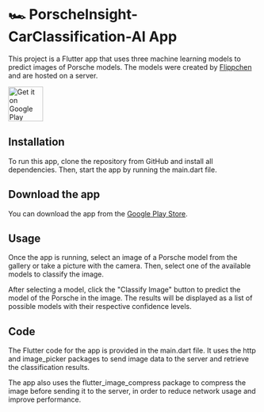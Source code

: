 # 🏎️ PorscheInsight-CarClassification-AI App
This project is a Flutter app that uses three machine learning models to predict images of Porsche models. The models were created by [Flippchen](https://github.com/Flippchen/PorscheInsight-CarClassification-AI) and are hosted on a server.

<a href='https://play.google.com/store/apps/details?id=com.flippchen.porsche_classifier'><img alt='Get it on Google Play' src='https://play.google.com/intl/en_us/badges/static/images/badges/en_badge_web_generic.png' height="70"/></a>

## Installation
To run this app, clone the repository from GitHub and install all dependencies. Then, start the app by running the main.dart file.

## Download the app
You can download the app from the [Google Play Store](https://play.google.com/store/apps/details?id=de.flippchen.porscheinsight).

## Usage
Once the app is running, select an image of a Porsche model from the gallery or take a picture with the camera. Then, select one of the available models to classify the image.

After selecting a model, click the "Classify Image" button to predict the model of the Porsche in the image. The results will be displayed as a list of possible models with their respective confidence levels.

## Code
The Flutter code for the app is provided in the main.dart file. It uses the http and image_picker packages to send image data to the server and retrieve the classification results.

The app also uses the flutter_image_compress package to compress the image before sending it to the server, in order to reduce network usage and improve performance.